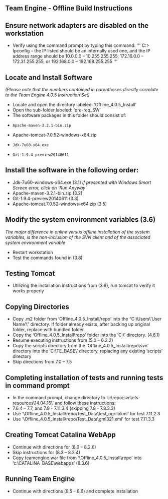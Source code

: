 Team Engine - Offline Build Instructions
--------------
Ensure network adapters are disabled on the workstation
--------------

-	Verify using the command prompt by typing this command:
''' C:\> Ipconfig – the IP listed should be an internally used one, and the IP address range should be 10.0.0.0 – 10.255.255.255, 172.16.0.0 – 172.31.255.255, or 192.168.0.0 – 192.168.255.255 '''

Locate and Install Software
--------------
*(Please note that the numbers contained in parentheses directly correlate to the Team Engine 4.0.5 Instruction Set)*
-	Locate and open the directory labeled: ‘Offline_4.0.5_Install’
-	Open the sub-folder labeled: ‘pre-req_SW’
-	The software packages in this folder should consist of:
-	  Apache-maven-3.2.1-bin.zip
- 	Apache-tomcat-7.0.52-windows-x64.zip
-	  Jdk-7u60-x64.exe
-	  Git-1.9.4-preview20140611

Install the software in the following order:
--------------
-	Jdk-7u60-windows-x64.exe (3.1) *if presented with Windows Smart Screen error, click on ‘Run Anyway’*
-	Apache-maven-3.2.1-bin.zip (3.2)
-	Git-1.9.4-preview20140611 (3.3)
-	Apache-tomcat.7.0.52-windows-x64.zip (3.5)

Modify the system environment variables (3.6)
--------------
*The major difference in online versus offline installation of the system variables, is the non-inclusion of the SVN client and of the associated system environment variable*
-	Restart workstation
-	Test the commands found in (3.8)

Testing Tomcat
--------------
- Utilizing the installation instructions from (3.9), run tomcat to verify it works properly

Copying Directories
--------------
- Copy .m2 folder from ‘Offline_4.0.5_Install/repo’ into the “C:\Users\’User Name’\” directory. If folder already exists, after backing up original folder, replace with bundled folder. 
- Copy the ‘Offline_4.0.5_Install\repo’ folder into the ‘C:\’ directory. (4.6.1)
- Resume executing instructions from (5.0 – 6.2.2)
- Copy the scripts directory from the ‘Offline_4.0.5_Install\repo\svn’ directory into the ‘C:\TE_BASE\’ directory, replacing any existing ‘scripts’ directory
- Skip directions from 7.0 – 7.5

Completing installation of tests and running tests in command prompt
--------------
-	In the command prompt, change directory to ‘c:\repo\svn\ets-resources\14.04.16\’ and follow these instructions:
-	7.6.4 – 7.7, and 7.9 - 7.11.3.4 (skipping 7.8 - 7.8.3.3)
-	Use ‘\Offline_4.0.5_Install\repo\Test_Data\test_ogrlibkml’ for test 7.11.2.3
-	Use ‘\Offline_4.0.5_Install\repo\Test_Data\gml321.xml’ for test 7.11.3.3

Creating Tomcat Catalina WebApp
--------------
- Continue with directions for (8.0 – 8.2.6)
-	Skip instructions for (8.3 – 8.3.4)
- Copy teamengine.war file from ‘\Offline_4.0.5_Install\repo’ into ‘c:\CATALINA_BASE\webapps’ (8.3.6)

Running Team Engine
--------------
- Continue with directions (8.5 – 8.6) and complete installation
